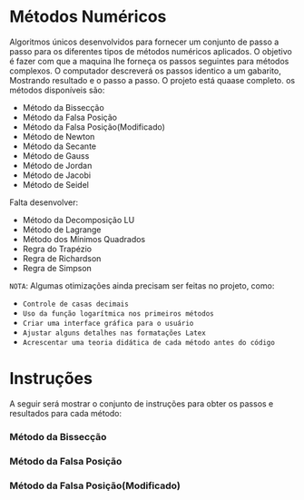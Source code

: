 # Métodos Numéricos
  Algoritmos únicos desenvolvidos para fornecer um conjunto de passo a passo para os diferentes tipos de métodos numéricos aplicados. O objetivo é fazer com que a maquina lhe forneça os passos seguintes para métodos complexos. O computador descreverá os passos identico a um gabarito, Mostrando resultado e o passo a passo. O projeto está quaase completo. os métodos disponíveis são:
  
  * Método da Bissecção
  * Método da Falsa Posição
  * Método da Falsa Posição(Modificado)
  * Método de Newton
  * Método da Secante
  * Método de Gauss
  * Método de Jordan
  * Método de Jacobi
  * Método de Seidel

Falta desenvolver:
  * Método da Decomposição LU
  * Método de Lagrange
  * Método dos Mínimos Quadrados
  * Regra do Trapézio
  * Regra de Richardson
  * Regra de Simpson
  

`NOTA`: Algumas otimizações ainda precisam ser feitas no projeto, como:

* `Controle de casas decimais`
* `Uso da função logarítmica nos primeiros métodos`
* `Criar uma interface gráfica para o usuário`
* `Ajustar alguns detalhes nas formatações Latex`
* `Acrescentar uma teoria didática de cada método antes do código`
  
# Instruções
 A seguir será mostrar o conjunto de instruções para obter os passos e resultados para cada método:
 
### Método da Bissecção




### Método da Falsa Posição

### Método da Falsa Posição(Modificado)

